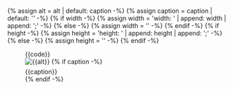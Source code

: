 {% assign alt = alt | default: caption -%}
{% assign caption = caption | default: '' -%}
{% if width -%}
{% assign width = 'width: ' | append: width | append: ';' -%}
{% else -%}
{% assign width = '' -%}
{% endif -%}
{% if height -%}
{% assign height = 'height: ' | append: height | append: ';' -%}
{% else -%}
{% assign height = '' -%}
{% endif -%}


<figure class="{{class}}">
  <div class="row {{figure-class}}">
      <div class="col-md-7 {{code-class}}" style="padding-right:12px"> 
        {{code}}
      </div>
      <div class="col-md-5" style="padding-left:0">
        <img src='/assets/images/docs/{{image}}' class='{{img-class}}' alt='{{alt}}' style='{{width}} {{height}}'>
         {% if caption -%}
           <figcaption class="figure-caption {{figcaption-class}}" style="margin-top: 6px">
            {{caption}}
           </figcaption>
        {% endif -%}
      </div>
  </div>
</figure>


